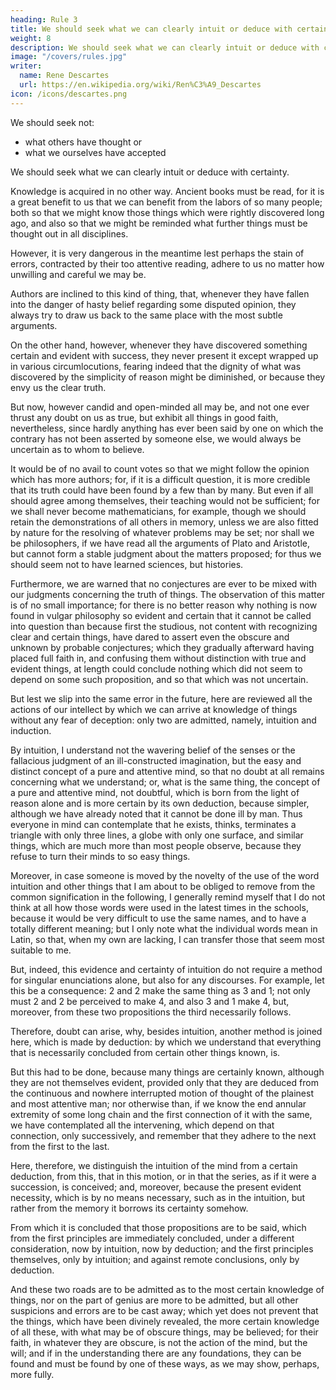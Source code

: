```yaml
---
heading: Rule 3
title: We should seek what we can clearly intuit or deduce with certainty
weight: 8
description: We should seek what we can clearly intuit or deduce with certainty
image: "/covers/rules.jpg"
writer:
  name: Rene Descartes
  url: https://en.wikipedia.org/wiki/Ren%C3%A9_Descartes
icon: /icons/descartes.png
---
```



We should seek not:
- what others have thought or
- what we ourselves have accepted

We should seek what we can clearly intuit or deduce with certainty.

Knowledge is acquired in no other way. Ancient books must be read, for it is a great benefit to us that we can benefit from the labors of so many people; both so that we might know those things which were rightly discovered long ago, and also so that we might be reminded what further things must be thought out in all disciplines. 

However, it is very dangerous in the meantime lest perhaps the stain of errors, contracted by their too attentive reading, adhere to us no matter how unwilling and careful we may be. 

Authors are inclined to this kind of thing, that, whenever they have fallen into the danger of hasty belief regarding some disputed opinion, they always try to draw us back to the same place with the most subtle arguments.

On the other hand, however, whenever they have discovered something certain and evident with success, they never present it except wrapped up in various circumlocutions, fearing indeed that the dignity of what was discovered by the simplicity of reason might be diminished, or because they envy us the clear truth.

But now, however candid and open-minded all may be, and not one ever thrust any doubt on us as true, but exhibit all things in good faith, nevertheless, since hardly anything has ever been said by one on which the contrary has not been asserted by someone else, we would always be uncertain as to whom to believe. 

It would be of no avail to count votes so that we might follow the opinion which has more authors; for, if it is a difficult question, it is more credible that its truth could have been found by a few than by many. But even if all should agree among themselves, their teaching would not be sufficient; for we shall never become mathematicians, for example, though we should retain the demonstrations of all others in memory, unless we are also fitted by nature for the resolving of whatever problems may be set; nor shall we be philosophers, if we have read all the arguments of Plato and Aristotle, but cannot form a stable judgment about the matters proposed; for thus we should seem not to have learned sciences, but histories.

Furthermore, we are warned that no conjectures are ever to be mixed with our judgments concerning the truth of things. The observation of this matter is of no small importance; for there is no better reason why nothing is now found in vulgar philosophy so evident and certain that it cannot be called into question than because first the studious, not content with recognizing clear and certain things, have dared to assert even the obscure and unknown by probable conjectures; which they gradually afterward having placed full faith in, and confusing them without distinction with true and evident things, at length could conclude nothing which did not seem to depend on some such proposition, and so that which was not uncertain.

But lest we slip into the same error in the future, here are reviewed all the actions of our intellect by which we can arrive at knowledge of things without any fear of deception: only two are admitted, namely, intuition and induction.

By intuition, I understand not the wavering belief of the senses or the fallacious judgment of an ill-constructed imagination, but the easy and distinct concept of a pure and attentive mind, so that no doubt at all remains concerning what we understand; or, what is the same thing, the concept of a pure and attentive mind, not doubtful, which is born from the light of reason alone and is more certain by its own deduction, because simpler, although we have already noted that it cannot be done ill by man. Thus everyone in mind can contemplate that he exists, thinks, terminates a triangle with only three lines, a globe with only one surface, and similar things, which are much more than most people observe, because they refuse to turn their minds to so easy things.

Moreover, in case someone is moved by the novelty of the use of the word intuition and other things that I am about to be obliged to remove from the common signification in the following, I generally remind myself that I do not think at all how those words were used in the latest times in the schools, because it would be very difficult to use the same names, and to have a totally different meaning; but I only note what the individual words mean in Latin, so that, when my own are lacking, I can transfer those that seem most suitable to me.

But, indeed, this evidence and certainty of intuition do not require a method for singular enunciations alone, but also for any discourses. For example, let this be a consequence: 2 and 2 make the same thing as 3 and 1; not only must 2 and 2 be perceived to make 4, and also 3 and 1 make 4, but, moreover, from these two propositions the third necessarily follows.

Therefore, doubt can arise, why, besides intuition, another method is joined here, which is made by deduction: by which we understand that everything that is necessarily concluded from certain other things known, is. 

But this had to be done, because many things are certainly known, although they are not themselves evident, provided only that they are deduced from the continuous and nowhere interrupted motion of thought of the plainest and most attentive man; nor otherwise than, if we know the end annular extremity of some long chain and the first connection of it with the same, we have contemplated all the intervening, which depend on that connection, only successively, and remember that they adhere to the next from the first to the last. 

Here, therefore, we distinguish the intuition of the mind from a certain deduction, from this, that in this motion, or in that the series, as if it were a succession, is conceived; and, moreover, because the present evident necessity, which is by no means necessary, such as in the intuition, but rather from the memory it borrows its certainty somehow. 

From which it is concluded that those propositions are to be said, which from the first principles are immediately concluded, under a different consideration, now by intuition, now by deduction; and the first principles themselves, only by intuition; and against remote conclusions, only by deduction.

And these two roads are to be admitted as to the most certain knowledge of things, nor on the part of genius are more to be admitted, but all other suspicions and errors are to be cast away; which yet does not prevent that the things, which have been divinely revealed, the more certain knowledge of all these, with what may be of obscure things, may be believed; for their faith, in whatever they are obscure, is not the action of the mind, but the will; and if in the understanding there are any foundations, they can be found and must be found by one of these ways, as we may show, perhaps, more fully.
